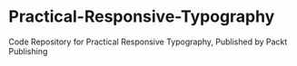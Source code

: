# Practical-Responsive-Typography
Code Repository for Practical Responsive Typography, Published by Packt Publishing
